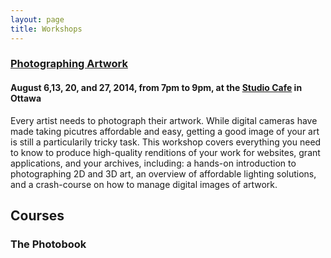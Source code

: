 ```yaml
---
layout: page
title: Workshops
---
```


### [Photographing Artwork](http://crystalbeshara.com/studio-cafe-classes/photographing-your-art)

#### August 6,13, 20, and 27, 2014, from 7pm to 9pm, at the [Studio Cafe](http://www.thestudiocafe.ca/) in Ottawa

Every artist needs to photograph their artwork. While digital cameras have made taking picutres affordable and easy, getting a good image of your art is still a particularily tricky task. This workshop covers everything you need to know to produce high-quality renditions of your work for websites, grant applications, and your archives, including: a hands-on introduction to photographing 2D and 3D art, an overview of affordable lighting solutions, and a crash-course on how to manage digital images of artwork.

## Courses

### The Photobook



<!-- ## Articles and Tutorials 

## Essays

## Interviews -->